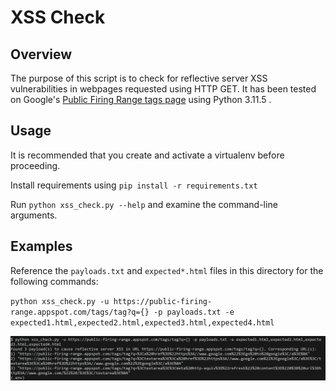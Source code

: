 # XSS Check #

## Overview ##
The purpose of this script is to check for reflective server XSS vulnerabilities in webpages requested using HTTP GET. It has been tested on Google's [Public Firing Range tags page](https://public-firing-range.appspot.com/tags/index.html) using Python 3.11.5 .

## Usage ##

It is recommended that you create and activate a virtualenv before proceeding.

Install requirements using `pip install -r requirements.txt`

Run `python xss_check.py --help` and examine the command-line arguments.

## Examples ##

Reference the `payloads.txt` and `expected*.html` files in this directory for the following commands:

`python xss_check.py -u https://public-firing-range.appspot.com/tags/tag?q={} -p payloads.txt -e expected1.html,expected2.html,expected3.html,expected4.html`

![See transcript1.txt for details](command1.png "Command 1")